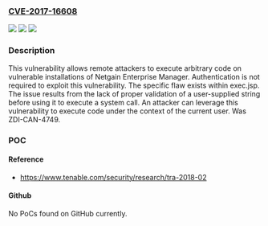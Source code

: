 ### [CVE-2017-16608](https://cve.mitre.org/cgi-bin/cvename.cgi?name=CVE-2017-16608)
![](https://img.shields.io/static/v1?label=Product&message=NetGain%20Systems%20Enterprise%20Manager&color=blue)
![](https://img.shields.io/static/v1?label=Version&message=v7.2.586%20build%20877%20&color=brightgreen)
![](https://img.shields.io/static/v1?label=Vulnerability&message=CWE-78-Improper%20Neutralization%20of%20Special%20Elements%20used%20in%20an%20OS%20Command%20('OS%20Command%20Injection')&color=brightgreen)

### Description

This vulnerability allows remote attackers to execute arbitrary code on vulnerable installations of Netgain Enterprise Manager. Authentication is not required to exploit this vulnerability. The specific flaw exists within exec.jsp. The issue results from the lack of proper validation of a user-supplied string before using it to execute a system call. An attacker can leverage this vulnerability to execute code under the context of the current user. Was ZDI-CAN-4749.

### POC

#### Reference
- https://www.tenable.com/security/research/tra-2018-02

#### Github
No PoCs found on GitHub currently.

